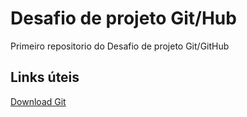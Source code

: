 # Desafio de projeto Git/Hub
Primeiro repositorio do Desafio de projeto Git/GitHub

## Links úteis
[Download Git](https://git-scm.com/download/win)
